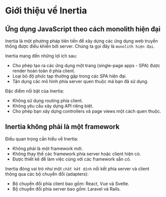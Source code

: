 # Giới thiệu về Inertia

## Ứng dụng JavaScript theo cách monolith hiện đại

Inertia là một phương pháp tiên tiến để xây dựng các ứng dụng web truyền thống được điều khiển bởi server. Chúng ta gọi đây là `monolith hiện đại`.

Inertia mang đến những lợi ích sau:

- Cho phép tạo ra các ứng dụng một trang (single-page apps - SPA) được render hoàn toàn ở phía client.
- Loại bỏ độ phức tạp thường gặp trong các SPA hiện đại.
- Tận dụng các mô hình phía server quen thuộc mà bạn đã sử dụng.

Đặc điểm nổi bật của Inertia:

- Không sử dụng routing phía client.
- Không yêu cầu xây dựng API riêng biệt.
- Cho phép bạn xây dựng controllers và page views một cách quen thuộc.

## Inertia không phải là một framework

Điều quan trọng cần hiểu về Inertia:

- Không phải là một framework mới.
- Không thay thế các framework phía server hoặc client hiện có.
- Được thiết kế để làm việc cùng với các framework sẵn có.

Inertia đóng vai trò như một `chất kết dính` nối kết phía server và client thông qua các bộ chuyển đổi (adapters):

- Bộ chuyển đổi phía client bao gồm: React, Vue và Svelte.
- Bộ chuyển đổi phía server bao gồm: Laravel và Rails.
